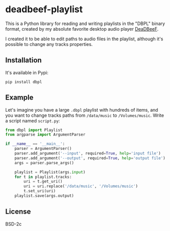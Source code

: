 # deadbeef-playlist

This is a Python library for reading and writing playlists in the "DBPL" binary
format, created by my absolute favorite desktop audio player
[DeaDBeeF](https://github.com/DeaDBeeF-Player/deadbeef).

I created it to be able to edit paths to audio files in the playlist, although
it's possible to change any tracks properties.

## Installation

It's available in Pypi:
```
pip install dbpl
```

## Example

Let's imagine you have a large `.dbpl` playlist with hundreds of items, and you want
to change tracks paths from `/data/music` to `/Volumes/music`. Write a script
named `script.py`:

```python
from dbpl import Playlist
from argparse import ArgumentParser

if __name__ == '__main__':
    parser = ArgumentParser()
    parser.add_argument('--input', required=True, help='input file')
    parser.add_argument('--output', required=True, help='output file')
    args = parser.parse_args()

    playlist = Playlist(args.input)
    for t in playlist.tracks:
        uri = t.get_uri()
        uri = uri.replace('/data/music', '/Volumes/music')
        t.set_uri(uri)
    playlist.save(args.output)
```

## License

BSD-2c